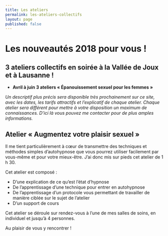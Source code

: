 ```yaml
---
title: Les ateliers
permalink: les-ateliers-collectifs
layout: page
published: false
---
```

# Les nouveautés 2018 pour&nbsp;vous&nbsp;!

## 3 ateliers collectifs en soirée à la Vallée de Joux et à Lausanne !

- **Avril à juin 3 ateliers « Épanouissement sexuel pour les femmes »**

*Un descriptif plus précis sera disponible très prochainement sur ce site, avec les dates, les tarifs attractifs et l’explicatif de chaque atelier. Chaque atelier sera différent pour mettre à votre disposition un maximum de connaissances. D’ici là vous pouvez me contacter pour de plus amples informations.*


## Atelier « Augmentez votre plaisir sexuel »

Il me tient particulièrement à cœur de transmettre des techniques et méthodes simples d’autohypnose que vous pourrez utiliser facilement par vous-même et pour votre mieux-être. J’ai donc mis sur pieds cet atelier de 1 h 30.

Cet atelier est composé :
- D’une explication de ce qu’est l’état d’hypnose
- De l’apprentissage d’une technique pour entrer en autohypnose
- De l’apprentissage d’un protocole vous permettant de travailler de manière ciblée sur le sujet de l’atelier
- D’un support de cours

Cet atelier se déroule sur rendez-vous à l’une de mes salles de soins, en individuel et jusqu’à 4 personnes.

Au plaisir de vous y rencontrer !
